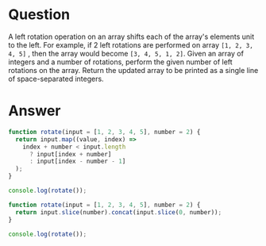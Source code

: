# Question

A left rotation operation on an array shifts each of the array's elements unit to the left. For example, if 2 left rotations are performed on array `[1, 2, 3, 4, 5]` , then the array would become `[3, 4, 5, 1, 2]`. Given an array of integers and a number of rotations, perform the given number of left rotations on the array. Return the updated array to be printed as a single line of space-separated integers.

# Answer

```javascript
function rotate(input = [1, 2, 3, 4, 5], number = 2) {
  return input.map((value, index) =>
    index + number < input.length
      ? input[index + number]
      : input[index - number - 1]
  );
}

console.log(rotate());
```

```javascript
function rotate(input = [1, 2, 3, 4, 5], number = 2) {
  return input.slice(number).concat(input.slice(0, number));
}

console.log(rotate());
```
